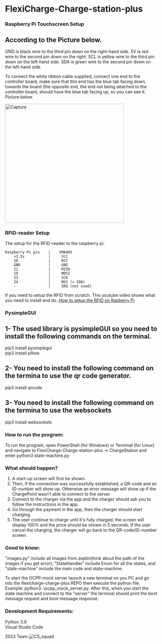 # FlexiCharge-Charge-station-plus

### Raspberry Pi Touchscreen Setup

According to the Picture below.
------------------------------
GND is black wire to the third pin down on the right-hand side.
5V is red wire to the second pin down on the right.
SCL is yellow wire to the third pin down on the left-hand side.
SDA is green wire to the second pin down on the left-hand side.

To connect the white ribbon cable supplied, connect one end to the controller board, make sure that this end has the blue tab facing down, towards the board (the opposite end, the end not being attached to the controller board, should have the blue tab facing up, so you can see it. Picture below.

<img width="393" alt="Capture" src="https://user-images.githubusercontent.com/82366694/186842602-1ed6600e-4e68-4280-a87a-749ac07913f9.PNG">

### RFID-reader Setup
The setup for the RFID-reader to the raspberry pi:

    Raspberry Pi pin    |    VMA405
        +3.3v           |     VCC
        18              |     RST
        GND             |     GND
        21              |     MISO
        19              |     MOSI
        23              |     SCK
        24              |     NSS (= SDA)
        -               |     IRQ (not used)
If you need to setup the RFID from scratch. This youtube video shows what you need to install and do.
[How to setup the RFID on Rapberry Pi](https://www.youtube.com/watch?v=Q99N0AdifgY)

### PysimpleGUI

1- The used library is pysimpleGUI so you need to install the following commands on the terminal.
------------------------------------------------------------------------------------------------
pip3 install pysimplegui <br />
pip3 install pillow

2- You need to install the following command on the termina to use the qr code generator.
----------------------------------------------------------------------------------------
pip3 install qrcode 

3- You need to install the following command on the termina to use the websockets
------------------------------------------------------------------------------------------------
pip3 install websockets

### How to run the program:
To run the program, open PowerShell (for Windows) or Terminal (for Linux) and navigate to FlexiCharge-Charge-station-plus -> ChargeStation and enter python3 state-machine.py

### What should happen?

1. A start-up screen will first be shown.
2. Then, if the connection was successfully established, a QR-code and an ID-number will show up. Otherwise an error message will show up if the ChargePoint wasn’t able to connect to the server.
3. Connect to the charger via the app and the charger should ask you to follow the instructions in the app.
4. Go through the payment in the app, then the charger should start charging.
5. The user continue to charge until it's fully charged, the screen will display 100% and the price should be shown in 5 seconds. If the user cancel the charging, the charger will go back to the QR-code/ID-number screen. 

### Good to know: 
"images.py" include all images from zeplin(think about the path of the images if you get error), "StateHandler" include Enum for all the states, and "state-machine" include the main code and state-machine.

To start the OCPP-mock server launch a new terminal on you PC and go into the flexicharge-charge-plus REPO then execute the python file.
Example: python3 .\ocpp_mock_server.py.
After this, when you start the state machine and connect to the "server" the terminal should print the boot message request and boot message response.

### Development Requirements:
Python 3.9 <br />
Visual Studio Code

2023 Team
![CS_squad](https://github.com/AlexTelon/FlexiCharge-Charge-station-plus/assets/102788760/a7dd75b9-42ab-44ec-a20d-acb14e1414b1)

